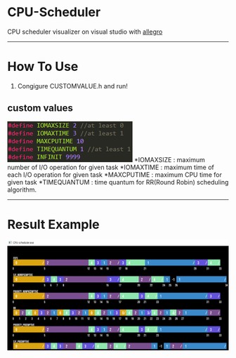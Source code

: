# CPU-Scheduler

CPU scheduler visualizer on visual studio with [allegro](https://liballeg.org/)

* * *
# How To Use
1. Congigure CUSTOMVALUE.h and run!

## custom values
![alt_text](https://github.com/2channelkrt/CPU-scheduler/blob/master/value_example.PNG)
*IOMAXSIZE    : maximum number of I/O operation for given task
*IOMAXTIME    : maximum time of each I/O operation for given task
*MAXCPUTIME   : maximum CPU time for given task
*TIMEQUANTUM  : time quantum for RR(Round Robin) scheduling algorithm.
* * *
# Result Example

![alt text](https://github.com/2channelkrt/CPU-scheduler/blob/master/scheduler_example.PNG)
